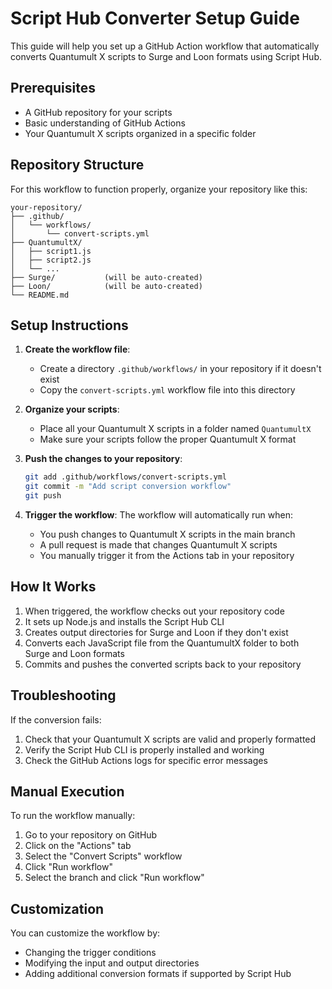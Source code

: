 # Script Hub Converter Setup Guide

This guide will help you set up a GitHub Action workflow that automatically converts Quantumult X scripts to Surge and Loon formats using Script Hub.

## Prerequisites

- A GitHub repository for your scripts
- Basic understanding of GitHub Actions
- Your Quantumult X scripts organized in a specific folder

## Repository Structure

For this workflow to function properly, organize your repository like this:

```
your-repository/
├── .github/
│   └── workflows/
│       └── convert-scripts.yml
├── QuantumultX/
│   ├── script1.js
│   ├── script2.js
│   └── ...
├── Surge/           (will be auto-created)
├── Loon/            (will be auto-created)
└── README.md
```

## Setup Instructions

1. **Create the workflow file**:
   - Create a directory `.github/workflows/` in your repository if it doesn't exist
   - Copy the `convert-scripts.yml` workflow file into this directory

2. **Organize your scripts**:
   - Place all your Quantumult X scripts in a folder named `QuantumultX`
   - Make sure your scripts follow the proper Quantumult X format

3. **Push the changes to your repository**:
   ```bash
   git add .github/workflows/convert-scripts.yml
   git commit -m "Add script conversion workflow"
   git push
   ```

4. **Trigger the workflow**:
   The workflow will automatically run when:
   - You push changes to Quantumult X scripts in the main branch
   - A pull request is made that changes Quantumult X scripts
   - You manually trigger it from the Actions tab in your repository

## How It Works

1. When triggered, the workflow checks out your repository code
2. It sets up Node.js and installs the Script Hub CLI
3. Creates output directories for Surge and Loon if they don't exist
4. Converts each JavaScript file from the QuantumultX folder to both Surge and Loon formats
5. Commits and pushes the converted scripts back to your repository

## Troubleshooting

If the conversion fails:

1. Check that your Quantumult X scripts are valid and properly formatted
2. Verify the Script Hub CLI is properly installed and working
3. Check the GitHub Actions logs for specific error messages

## Manual Execution

To run the workflow manually:
1. Go to your repository on GitHub
2. Click on the "Actions" tab
3. Select the "Convert Scripts" workflow
4. Click "Run workflow"
5. Select the branch and click "Run workflow"

## Customization

You can customize the workflow by:
- Changing the trigger conditions
- Modifying the input and output directories
- Adding additional conversion formats if supported by Script Hub
